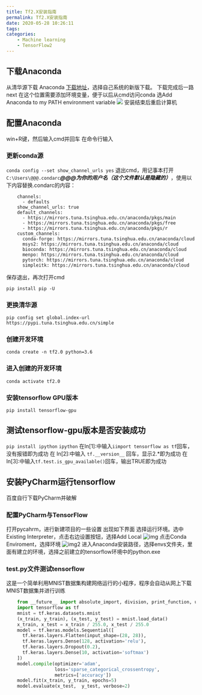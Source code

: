 ```yaml
---
title: Tf2.X安装指南
permalink: Tf2.X安装指南
date: 2020-05-28 10:26:11
tags:
categories:
	- Machine learning
	- TensorFlow2
---
```


## 下载Anaconda

从清华源下载 Anaconda
[下载地址](https://mirrors.tuna.tsinghua.edu.cn/anaconda/archive/)，选择自己系统的新版下载。
下载完成后一路next 在这个位置需要添加环境变量，便于以后从cmd访问conda
选Add Anaconda to my PATH environment variable
![](https://cn.bing.com/th?id=OIP.YTj0WPOvdhKaNLQpIwd2NwHaFv&pid=Api&rs=1)
安装结束后重启计算机

## 配置Anaconda

win+R键，然后输入cmd并回车 在命令行输入

### 更新conda源

`conda config --set show_channel_urls yes`
退出cmd，用记事本打开`C:\Users\@@@.condarc`***@@@为你的用户名（这个文件默认是隐藏的）***，使用以下内容替换.condarc的内容：
```
    channels:
      - defaults
    show_channel_urls: true
    default_channels:
      - https://mirrors.tuna.tsinghua.edu.cn/anaconda/pkgs/main
      - https://mirrors.tuna.tsinghua.edu.cn/anaconda/pkgs/free
      - https://mirrors.tuna.tsinghua.edu.cn/anaconda/pkgs/r
    custom_channels:
      conda-forge: https://mirrors.tuna.tsinghua.edu.cn/anaconda/cloud
      msys2: https://mirrors.tuna.tsinghua.edu.cn/anaconda/cloud
      bioconda: https://mirrors.tuna.tsinghua.edu.cn/anaconda/cloud
      menpo: https://mirrors.tuna.tsinghua.edu.cn/anaconda/cloud
      pytorch: https://mirrors.tuna.tsinghua.edu.cn/anaconda/cloud
      simpleitk: https://mirrors.tuna.tsinghua.edu.cn/anaconda/cloud
```
保存退出，再次打开cmd

`pip install pip -U`

### 更换清华源

`pip config set global.index-url https://pypi.tuna.tsinghua.edu.cn/simple`


### 创建开发环境

`conda create -n tf2.0 python=3.6`

### 进入创建的开发环境

`conda activate tf2.0`


### 安装tensorflow GPU版本

`pip install tensorflow-gpu`

## 测试tensorflow-gpu版本是否安装成功

`pip install ipython` `ipython` 
在In[1]:中输入`iimport tensorflow as tf`回车，没有报错即为成功 在
In[2]:中输入 `tf.__version__`   回车，显示2.*即为成功 在
In[3]:中输入`tf.test.is_gpu_available()`回车，输出TRUE即为成功

## 安装PyCharm运行tensorflow

百度自行下载PyCharm并破解

### 配置PyCharm与TensorFlow

打开pycahrm，进行新建项目的一些设置 出现如下界面
选择运行环境。选中Existing Interpreter，点击右边设置按钮，选择Add Local
![img](https://i.loli.net/2019/12/02/79vVbeGZPhIAirl.png)
点击Conda Enviroment，选择环境
![img2](https://i.loli.net/2019/12/02/r1KOpGyeDAgnuTJ.png)
进入Anaconda安装路径，选择envs文件夹，里面有建立的环境，选择之前建立的tensorflow环境中的python.exe

### test.py文件测试tensorflow

这是一个简单利用MNIST数据集构建网络运行的小程序，程序会自动从网上下载MNIST数据集并进行训练
```python
    from __future__ import absolute_import, division, print_function, unicode_literals
    import tensorflow as tf
    mnist = tf.keras.datasets.mnist
    (x_train, y_train), (x_test, y_test) = mnist.load_data()
    x_train, x_test = x_train / 255.0, x_test / 255.0
    model = tf.keras.models.Sequential([
      tf.keras.layers.Flatten(input_shape=(28, 28)),
      tf.keras.layers.Dense(128, activation='relu'),
      tf.keras.layers.Dropout(0.2),
      tf.keras.layers.Dense(10, activation='softmax')
    ])
    model.compile(optimizer='adam',
                  loss='sparse_categorical_crossentropy',
                  metrics=['accuracy'])
    model.fit(x_train, y_train, epochs=5)
    model.evaluate(x_test,  y_test, verbose=2)
```